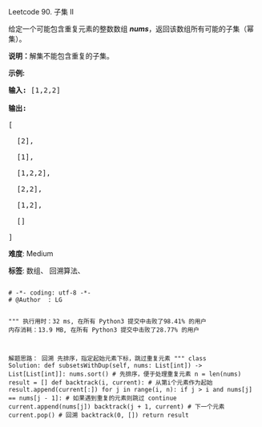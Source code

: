 Leetcode 90. 子集 II
<p>给定一个可能包含重复元素的整数数组 <em><strong>nums</strong></em>，返回该数组所有可能的子集（幂集）。</p>


<p><strong>说明：</strong>解集不能包含重复的子集。</p>



<p><strong>示例:</strong></p>



<pre><strong>输入:</strong> [1,2,2]

<strong>输出:</strong>

[

  [2],

  [1],

  [1,2,2],

  [2,2],

  [1,2],

  []

]</pre>





 **难度**: Medium



 **标签**: 数组、 回溯算法、 





<div class="hcb_wrap">
<pre class="prism undefined-numbers lang-python" data-lang="Python"><code>
# -*- coding: utf-8 -*-
# @Author  : LG

"""
执行用时：32 ms, 在所有 Python3 提交中击败了98.41% 的用户
内存消耗：13.9 MB, 在所有 Python3 提交中击败了28.77% 的用户

解题思路：
    回溯
    先排序，指定起始元素下标，跳过重复元素
"""
class Solution:
    def subsetsWithDup(self, nums: List[int]) -> List[List[int]]:
        nums.sort()     # 先排序，便于处理重复元素
        n = len(nums)
        result = []
        def backtrack(i, current):  # 从第i个元素作为起始
            result.append(current[:])
            for j in range(i, n):
                if j > i and nums[j] == nums[j - 1]:    # 如果遇到重复的元素则跳过
                    continue
                current.append(nums[j])
                backtrack(j + 1, current)   # 下一个元素
                current.pop()   # 回溯
        backtrack(0, [])
        return result
</code></pre></div>
